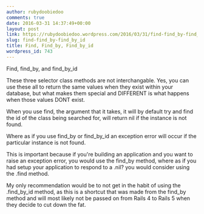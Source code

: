 ```yaml
---
author: rubydoobiedoo
comments: true
date: 2016-03-31 14:37:49+00:00
layout: post
link: https://rubydoobiedoo.wordpress.com/2016/03/31/find-find_by-find_by_id/
slug: find-find_by-find_by_id
title: Find, Find_by, Find_by_id
wordpress_id: 743
---
```


Find, find_by, and find_by_id







These three selector class methods are not interchangable. Yes, you can use these all to return the same values when they exist within your database, but what makes them special and DIFFERENT is what happens when those values DONT exist.







When you use find, the argument that it takes, it will by default try and find the id of the class being searched for, will return nil if the instance is not found.







Where as if you use find_by or find_by_id an exception error will occur if the particular instance is not found.







This is important because if you're building an application and you want to raise an exception error, you would use the find_by method, where as if you had setup your application to respond to a .nil? you would consider using the .find method.







My only recommendation would be to not get in the habit of using the .find_by_id method, as this is a shortcut that was made from the find_by method and will most likely not be passed on from Rails 4 to Rails 5 when they decide to cut down the fat.
